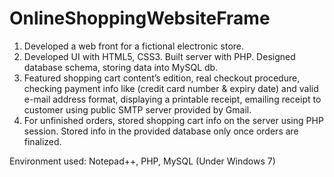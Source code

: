 # OnlineShoppingWebsiteFrame

1. Developed a web front for a fictional electronic store.
2. Developed UI with HTML5, CSS3. Built server with PHP. Designed database schema, storing data into MySQL db. 
3. Featured shopping cart content’s edition, real checkout procedure, checking payment info like (credit card number & expiry date) and valid e-mail address format, displaying a printable receipt, emailing receipt to customer using public SMTP server provided by Gmail.
4. For unfinished orders, stored shopping cart info on the server using PHP session. Stored info in the provided database only once orders are finalized.
 
Environment used: Notepad++, PHP, MySQL (Under Windows 7)
